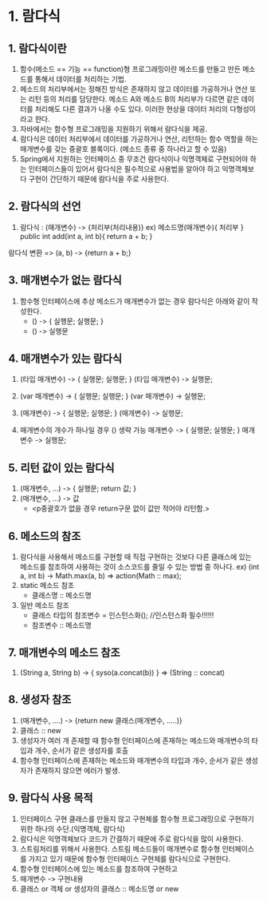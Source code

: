 # 1. 람다식
## 1. 람다식이란
1. 함수(메소드 == 기능 == function)형 프로그래밍이란 메소드를 만들고 만든 메소드를 통해서 데이터를 처리하는 기법.
2. 메소드의 처리부에서는 정해진 방식은 존재하지 않고 데이터를 가공하거나 연산 또는 리턴 등의 처리를 담당한다. 메소드 A와 메소드 B의 처리부가 다르면 같은 데이터를 처리해도 다른 결과가 나올 수도 있다. 이러한 현상을 데이터 처리의 다형성이라고 한다.
3. 자바에서는 함수형 프로그래밍을 지원하기 위해서 람다식을 제공.
4. 람다식은 데이터 처리부에서 데이터를 가공하거나 연산, 리턴하는 함수 역할을 하는 매개변수를 갖는 중괄호 블록이다. (메소드 종류 중 하나라고 할 수 있음)
5. Spring에서 지원하는 인터페이스 중 무조건 람다식이나 익명객체로 구현되어야 하는 인터페이스들이 있어서 람다식은 필수적으로 사용법을 알아야 하고 익명객체보다 구현이 간단하기 때문에 람다식을 주로 사용한다.

## 2. 람다식의 선언
1. 람다식 : (매개변수) -> {처리부(처리내용)}
            ex)
            메소드명(매개변수){
                처리부
            }
            public int add(int a, int b){
                return a + b;
            }
            
람다식 변환 => (a, b) -> {return a + b;}

## 3. 매개변수가 없는 람다식
1. 함수형 인터페이스에 추상 메소드가 매개변수가 없는 경우 람다식은 아래와 같이 작성한다.
    - () -> {
        실행문;
        실행문;
    }
    - () -> 실행문

## 4. 매개변수가 있는 람다식
1. (타입 매개변수) -> {
                        실행문;
                        실행문;
                    } 
   (타입 매개변수) ->  실행문;

2. (var 매개변수) -> {
                        실행문;
                        실행문;
                    }
   (var 매개변수) -> 실행문;

3. (매개변수) -> {
                    실행문;
                    실행문;
                }
   (매개변수) -> 실행문; 

4. 매개변수의 개수가 하나일 경우 () 생략 가능
    매개변수 -> {
                실행문;
                실행문;
                }
    매개변수 -> 실행문;

## 5. 리턴 값이 있는 람다식
1. (매개변수, ...) -> {
        실행문;
        return 값;
    }
2. (매개변수, ...) -> 값
    - <p중괄호가 없을 경우 return구문 없이 값만 적어야 리턴함.>

## 6. 메소드의 참조
1. 람다식을 사용해서 메소드를 구현할 때 직접 구현하는 것보다 다른 클래스에 있는 메소드를 참조하여 사용하는 것이 소스코드를 줄일 수 있는 방법 중 하나다.
 ex) (int a, int b) -> Math.max(a, b)    =>    action(Math :: max);
2. static 메소드 참조
    - 클래스명 :: 메소드명
3. 일반 메소드 참조
    - 클래스 타입의 참조변수 = 인스턴스화();        //인스턴스화 필수!!!!!!
    - 참조변수 :: 메소드명

## 7. 매개변수의 메소드 참조
1. (String a, String b) -> {
        syso(a.concat(b))
    } =>
    (String :: concat)

## 8. 생성자 참조
1. (매개변수, ....) -> {return new 클래스(매개변수, .....)}
2. 클래스 :: new
3. 생성자가 여러 개 존재할 때 함수형 인터페이스에 존재하는 메소드와 매개변수의 타입과 개수, 순서가 같은 생성자를 호출
4. 함수형 인터페이스에 존재하는 메소드와 매개변수의 타입과 개수, 순서가 같은 생성자가 존재하지 않으면 에러가 발생.

## 9. 람다식 사용 목적
1. 인터페이스 구현 클래스를 만들지 않고 구현체를 함수형 프로그래밍으로 구현하기 위한 하나의 수단.(익명객체, 람다식)
2. 람다식은 익명객체보다 코드가 간결하기 때문에 주로 람다식을 많이 사용한다.
3. 스트림처리를 위해서 사용한다. 스트림 메소드들이 매개변수로 함수형 인터페이스를 가지고 있기 때문에 함수형 인터페이스 구현체를 람다식으로 구현한다.
4. 함수형 인터페이스에 있는 메소드를 참조하여 구현하고 
5. 매개변수 -> 구현내용
6. 클래스 or 객체 or 생성자의 클래스 :: 메소드명 or new


